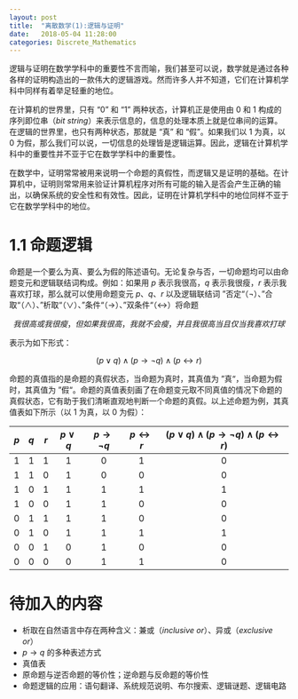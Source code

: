 ```yaml
---
layout: post
title:  "离散数学(1):逻辑与证明"
date:   2018-05-04 11:28:00
categories: Discrete_Mathematics
---
```


逻辑与证明在数学学科中的重要性不言而喻，我们甚至可以说，数学就是通过各种各样的证明构造出的一款伟大的逻辑游戏。然而许多人并不知道，它们在计算机学科中同样有着举足轻重的地位。<!--excerpt-->

在计算机的世界里，只有 “0” 和 “1” 两种状态，计算机正是使用由 0 和 1 构成的序列即位串（*bit string*）来表示信息的，信息的处理本质上就是位串间的运算。在逻辑的世界里，也只有两种状态，那就是 “真” 和 “假”。如果我们以 1 为真，以 0 为假，那么我们可以说，一切信息的处理皆是逻辑运算。因此，逻辑在计算机学科中的重要性并不亚于它在数学学科中的重要性。

在数学中，证明常常被用来说明一个命题的真假性，而逻辑又是证明的基础。在计算机中，证明则常常用来验证计算机程序对所有可能的输入是否会产生正确的输出，以确保系统的安全性和有效性。因此，证明在计算机学科中的地位同样不亚于它在数学学科中的地位。

# 1.1 命题逻辑

命题是一个要么为真、要么为假的陈述语句。无论复杂与否，一切命题均可以由命题变元和逻辑联结词构成。例如：如果用 $p$ 表示我很高，$q$ 表示我很瘦，$r$ 表示我喜欢打球，那么就可以使用命题变元 $p$、$q$、$r$ 以及逻辑联结词 ”否定“（$\lnot$）、”合取“（$\wedge$）、”析取“（$\vee$）、”条件“（$\rightarrow$）、”双条件“（$\leftrightarrow$）将命题

$$
 我很高或我很瘦，但如果我很高，我就不会瘦，并且我很高当且仅当我喜欢打球
$$

表示为如下形式：

$$
\left (p\vee q  \right )\wedge \left ( p\rightarrow  \lnot q\right )\wedge \left ( p\leftrightarrow r \right )
$$

命题的真值指的是命题的真假状态，当命题为真时，其真值为 ”真“，当命题为假时，其真值为 ”假“。命题的真值表刻画了在命题变元取不同真值的情况下命题的真假状态，它有助于我们清晰直观地判断一个命题的真假。以上述命题为例，其真值表如下所示（以 1 为真，以 0 为假）：

| $p$ | $q$ | $r$ | $p\vee q$ | $p\rightarrow \lnot q$ | $p\leftrightarrow r$ | $\left (p\vee q  \right )\wedge \left ( p\rightarrow  \lnot q\right )\wedge \left ( p\leftrightarrow r \right )$ |
| :-: | :-: | :-: | :--: | :--: | :--: | :---: |  
| 1 | 1 | 1 | 1 | 0 | 1 | 0 | 
| 1 | 1 | 0 | 1 | 0 | 0 | 0 |
| 1 | 0 | 1 | 1 | 1 | 1 | 1 |
| 1 | 0 | 0 | 1 | 1 | 0 | 0 | 
| 0 | 1 | 1 | 1 | 1 | 0 | 0 |
| 0 | 1 | 0 | 1 | 1 | 1 | 1 |
| 0 | 0 | 1 | 0 | 1 | 0 | 0 | 
| 0 | 0 | 0 | 0 | 1 | 1 | 0 |


# 待加入的内容

- 析取在自然语言中存在两种含义：兼或（*inclusive or*）、异或（*exclusive or*）
- $p\rightarrow q$ 的多种表述方式
- 真值表
- 原命题与逆否命题的等价性；逆命题与反命题的等价性
- 命题逻辑的应用：语句翻译、系统规范说明、布尔搜索、逻辑谜题、逻辑电路
